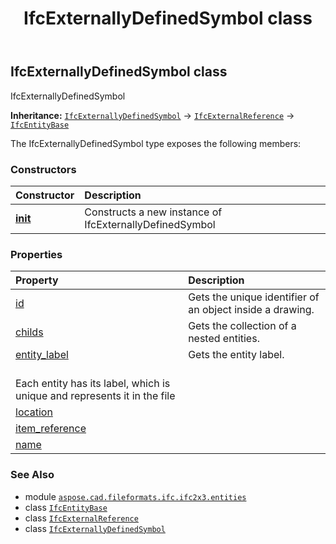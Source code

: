 ﻿---
title: IfcExternallyDefinedSymbol class
second_title: Aspose.CAD for Python via .NET API References
description: 
type: docs
weight: 2170
url: /python-net/aspose.cad.fileformats.ifc.ifc2x3.entities/ifcexternallydefinedsymbol/
is_root: false
---

## IfcExternallyDefinedSymbol class

IfcExternallyDefinedSymbol



**Inheritance:** [`IfcExternallyDefinedSymbol`](/cad/python-net/aspose.cad.fileformats.ifc.ifc2x3.entities/ifcexternallydefinedsymbol) → 
[`IfcExternalReference`](/cad/python-net/aspose.cad.fileformats.ifc.ifc2x3.entities/ifcexternalreference) → 
[`IfcEntityBase`](/cad/python-net/aspose.cad.fileformats.ifc/ifcentitybase)



The IfcExternallyDefinedSymbol type exposes the following members:

### Constructors
| Constructor | Description |
| :- | :- |
| [__init__](/cad/python-net/aspose.cad.fileformats.ifc.ifc2x3.entities/ifcexternallydefinedsymbol/__init__/#) | Constructs a new instance of IfcExternallyDefinedSymbol |


### Properties
| Property | Description |
| :- | :- |
| [id](/cad/python-net/aspose.cad.fileformats.ifc.ifc2x3.entities/ifcexternallydefinedsymbol/id) | Gets the unique identifier of an object inside a drawing. |
| [childs](/cad/python-net/aspose.cad.fileformats.ifc.ifc2x3.entities/ifcexternallydefinedsymbol/childs) | Gets the collection of a nested entities. |
| [entity_label](/cad/python-net/aspose.cad.fileformats.ifc.ifc2x3.entities/ifcexternallydefinedsymbol/entity_label) | Gets the entity label.<br/>Each entity has its label, which is unique and represents it in the file |
| [location](/cad/python-net/aspose.cad.fileformats.ifc.ifc2x3.entities/ifcexternallydefinedsymbol/location) |  |
| [item_reference](/cad/python-net/aspose.cad.fileformats.ifc.ifc2x3.entities/ifcexternallydefinedsymbol/item_reference) |  |
| [name](/cad/python-net/aspose.cad.fileformats.ifc.ifc2x3.entities/ifcexternallydefinedsymbol/name) |  |



### See Also
* module [`aspose.cad.fileformats.ifc.ifc2x3.entities`](..)
* class [`IfcEntityBase`](/cad/python-net/aspose.cad.fileformats.ifc/ifcentitybase)
* class [`IfcExternalReference`](/cad/python-net/aspose.cad.fileformats.ifc.ifc2x3.entities/ifcexternalreference)
* class [`IfcExternallyDefinedSymbol`](/cad/python-net/aspose.cad.fileformats.ifc.ifc2x3.entities/ifcexternallydefinedsymbol)
